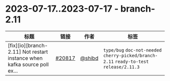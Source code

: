 # 2023-07-17..2023-07-17 - branch-2.11
| 标题 | 链接 | 作者 | 标签 |
| - | :--: | :--: | - |
| [fix][io][branch-2.11] Not restart instance when kafka source poll ex… | [#20817](https://github.com/apache/pulsar/pull/20817) | [@shibd](https://github.com/shibd) | `type/bug` `doc-not-needed` `cherry-picked/branch-2.11` `ready-to-test` `release/2.11.3`  | 
